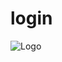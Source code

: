 # login
![Logo](https://github.com/bilalnazeerm/login/assets/108443759/2dc0a3fb-7f79-40a6-9715-227c0b9db8d5)
